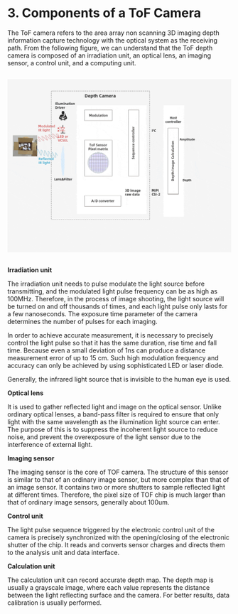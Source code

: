 # 3. Components of a ToF Camera

The ToF camera refers to the area array non scanning 3D imaging depth information capture technology with the optical system as the receiving path. From the following figure, we can understand that the ToF depth camera is composed of an irradiation unit, an optical lens, an imaging sensor, a control unit, and a computing unit.

<div class="center">

![CalculationUnit](../../zh-cn/ToFBasicPrinciple/ToFComposition-asserts/01.gif)

</div>

**Irradiation unit**

The irradiation unit needs to pulse modulate the light source before transmitting, and the modulated light pulse frequency can be as high as 100MHz. Therefore, in the process of image shooting, the light source will be turned on and off thousands of times, and each light pulse only lasts for a few nanoseconds. The exposure time parameter of the camera determines the number of pulses for each imaging.

In order to achieve accurate measurement, it is necessary to precisely control the light pulse so that it has the same duration, rise time and fall time. Because even a small deviation of 1ns can produce a distance measurement error of up to 15 cm. Such high modulation frequency and accuracy can only be achieved by using sophisticated LED or laser diode.

Generally, the infrared light source that is invisible to the human eye is used.

**Optical lens**

It is used to gather reflected light and image on the optical sensor. Unlike ordinary optical lenses, a band-pass filter is required to ensure that only light with the same wavelength as the illumination light source can enter. The purpose of this is to suppress the incoherent light source to reduce noise, and prevent the overexposure of the light sensor due to the interference of external light.

**Imaging sensor**

The imaging sensor is the core of TOF camera. The structure of this sensor is similar to that of an ordinary image sensor, but more complex than that of an image sensor. It contains two or more shutters to sample reflected light at different times. Therefore, the pixel size of TOF chip is much larger than that of ordinary image sensors, generally about 100um.

**Control unit**

The light pulse sequence triggered by the electronic control unit of the camera is precisely synchronized with the opening/closing of the electronic shutter of the chip. It reads and converts sensor charges and directs them to the analysis unit and data interface.

**Calculation unit**

The calculation unit can record accurate depth map. The depth map is usually a grayscale image, where each value represents the distance between the light reflecting surface and the camera. For better results, data calibration is usually performed.

<style>
.center
{
  width: auto;
  display: table;
  margin-left: auto;
  margin-right: auto;
}
</style>
